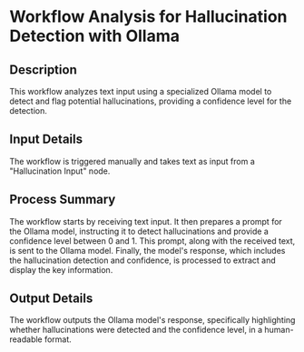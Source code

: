 # Workflow Analysis for Hallucination Detection with Ollama

## Description
This workflow analyzes text input using a specialized Ollama model to detect and flag potential hallucinations, providing a confidence level for the detection.

## Input Details
The workflow is triggered manually and takes text as input from a "Hallucination Input" node.

## Process Summary
The workflow starts by receiving text input. It then prepares a prompt for the Ollama model, instructing it to detect hallucinations and provide a confidence level between 0 and 1. This prompt, along with the received text, is sent to the Ollama model. Finally, the model's response, which includes the hallucination detection and confidence, is processed to extract and display the key information.

## Output Details
The workflow outputs the Ollama model's response, specifically highlighting whether hallucinations were detected and the confidence level, in a human-readable format.
